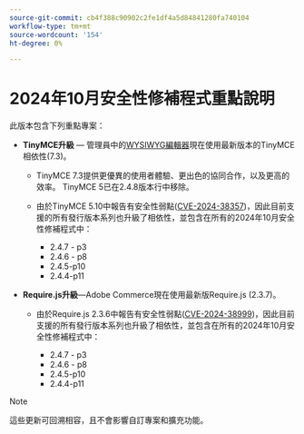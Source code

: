 ```yaml
---
source-git-commit: cb4f388c90902c2fe1df4a5d84841280fa740104
workflow-type: tm+mt
source-wordcount: '154'
ht-degree: 0%

---
```

# 2024年10月安全性修補程式重點說明

此版本包含下列重點專案：

* **TinyMCE升級** — 管理員中的[WYSIWYG編輯器](https://experienceleague.adobe.com/en/docs/commerce-admin/content-design/wysiwyg/editor)現在使用最新版本的TinyMCE相依性(7.3&#x200B;)。

   * TinyMCE 7.3提供更優異的使用者體驗、更出色的協同合作，以及更高的效率。 TinyMCE 5已在2.4.8版本行中移除&#x200B;。

   * 由於TinyMCE 5.10中報告有安全性弱點([CVE-2024-38357](https://nvd.nist.gov/vuln/detail/CVE-2024-38357))，因此目前支援的所有發行版本系列也升級了相依性，並包含在所有的2024年10月安全性修補程式中：

      * 2.4.7 - p3
      * 2.4.6 - p8
      * 2.4.5-p10
      * 2.4.4-p11

* **Require.js升級**—Adobe Commerce現在使用最新版Require.js (2.3.7)。

   * 由於Require.js 2.3.6中報告有安全性弱點([CVE-2024-38999](https://nvd.nist.gov/vuln/detail/CVE-2024-38999))，因此目前支援的所有發行版本系列也升級了相依性，並包含在所有的2024年10月安全性修補程式中：

      * 2.4.7 - p3
      * 2.4.6 - p8
      * 2.4.5-p10
      * 2.4.4-p11

>[!NOTE]
>
>這些更新可回溯相容，且不會影響自訂專案和擴充功能&#x200B;。
